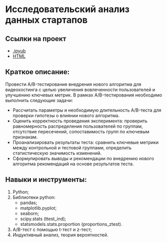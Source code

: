 # Исследовательский анализ данных стартапов

## Ссылки на проект
- [.ipyub]()
- [HTML]()

## Краткое описание:
Провести A/B-тестирование внедрения нового алгоритма для видеохостинга с целью увеличения вовлеченности пользователей и улучшению ключевых метрик.
В рамках A/B-тестирования необходимо выполнить следующие задачи:
- Рассчитать параметры и необходимую длительность A/B-теста для проверки гипотезы о влиянии нового алгоритма.
- Оценить корректность проведения эксперимента: проверить равномерность распределения пользователей по группам, отсутствие пересечений, сопоставимость групп по ключевым признакам.
- Проанализировать результаты теста: сравнить ключевые метрики между контрольной и тестовой группами, определить статистическую значимость изменений.
- Сформулировать выводы и рекомендации по внедрению нового алгоритма рекомендаций на основе результатов теста.

## Навыки и инструменты:
1. Python;
2. Библиотеки python:
   - pandas;
   - matplotlib.pyplot;
   - seaborn;
   - scipy.stats (ttest_ind);
   - statsmodels.stats.proportion (proportions_ztest).
3. A/B-тест с помощью t-тест и z-тест;
4. Индуктивный анализ, теория вероятностей.
